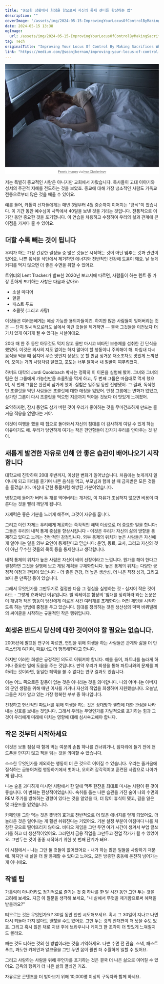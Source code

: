 ```yaml
---
title: "중요한 상황에서 희생을 함으로써 자신의 통제 센터를 향상하는 법"
description: ""
coverImage: "/assets/img/2024-05-15-ImprovingYourLocusOfControlByMakingSacrificesWhenItCounts_0.png"
date: 2024-05-15 13:38
ogImage: 
  url: /assets/img/2024-05-15-ImprovingYourLocusOfControlByMakingSacrificesWhenItCounts_0.png
tag: Tech
originalTitle: "Improving Your Locus Of Control By Making Sacrifices When It Counts"
link: "https://medium.com/@seanjkernan/improving-your-locus-of-control-by-making-sacrifices-1ec2189b74f4"
---
```



![이미지](/assets/img/2024-05-15-ImprovingYourLocusOfControlByMakingSacrificesWhenItCounts_0.png)

저는 특별히 종교적인 사람은 아니지만 교회에서 자랐습니다. 목사들이 고대 이야기와 성서의 주관적 지혜를 전도하는 것을 보았죠. 종교에 대해 가장 냉소적인 사람도 기독교 전통으로부터 많은 것을 배울 수 있어요.

예를 들어, 카톨릭 신자들에게는 매년 3월부터 4월 중순까지 이어지는 "금식"이 있습니다. 이 기간 동안 예수님이 사막에서 40일을 보낸 것을 기리는 것입니다. 전통적으로 이 기간 동안 중요한 것을 포기합니다. 이 연습을 차용하고 수정하여 우리의 삶과 관계에 큰 이점을 가져다 줄 수 있어요.

## 더할 수록 빼는 것이 됩니다



우리가 하는 가장 건강한 결정들 중 많은 것들은 시작하는 것이 아닌 멈추는 것과 관련이 있어요. 나쁜 음식을 식단에서 제거하면 에너지와 전반적인 건강에 도움이 돼요. 날 늦게 커피를 먹지 않으면 더 좋은 수면을 취할 수 있어요.

트위터의 Lent Tracker가 발표한 2020년 보고서에 따르면, 사람들이 하는 렌트 중 가장 흔하게 포기하는 사항은 다음과 같아요:

- 소셜 미디어
- 알콜
- 패스트 푸드
- 초콜릿 (그리고 사탕)

이것들은 여러분에게는 예상 가능한 용의자들이죠. 하지만 많은 사람들이 잊어버리는 것은 — 단지 일시적으로라도 삶에서 이런 것들을 제거하면 — 결국 그것들을 이전보다 더 가치 있게 여기게 될 수 있다는 사실이에요.



20대 때 한 주 동안 아무것도 먹지 않고 물만 마시고 비타민 보충제를 섭취한 긴 단식을 했었어. 이것은 의사의 지도 없이는 하지 말아야 할 행동이니 주의해야 해. 마침내 다시 음식을 먹을 때 심지어 무슨 맛인지 상상도 못 할 만큼 싱거운 채소조차도 맛있게 느껴졌어. 오이는 거의 사탕처럼 달았고, 포도는 너무 달아서 내 얼굴이 찌푸려졌지.

하버드 대학의 Jordi Quoidbach 박사는 정확히 이 이론을 실험해 봤어. 그녀와 그녀의 팀은 한 그룹에게 가능한만큼 초콜릿을 먹게 하고, 두 번째 그룹은 마음대로 먹게 했으며, 세 번째 그룹은 완전히 삼가게 했어. 실험은 일주일 동안 진행됐어. 그 결과, 독식했던 초콜릿을 먹던 사람들은 초콜릿에 대한 애정을 잃었어. 안정 그룹에는 변화가 없었고, 삼가던 그룹이 다시 초콜릿을 먹으면 지금까지 먹어본 것보다 더 맛있게 느껴졌어.

요약하자면, 잠시 동안도 삼가 버린 것이 우리가 좋아하는 것을 무미건조하게 만드는 즐거움 적응을 없앤다는 거야.

이것이 여행을 했을 때 집으로 돌아와서 자신의 침대를 더 감사하게 여길 수 있게 하는 이유이기도 해. 우리가 당연하게 여기는 작은 편안함들이 갑자기 우리를 안아주는 것 같아.



## 새롭게 발견한 자유로 인해 안 좋은 습관이 배어나오기 시작합니다

대학교에 진학하여 20대 후반까지, 이상한 변화가 일어났습니다. 처음에는 늦게까지 일어나게 되고 파티를 즐기며 나쁜 음식을 먹고, 부모님과 함께 살 때 금지받은 모든 것들을 즐겼습니다. 마침내 갇힌 동물처럼 해방된 기분이었습니다.

냉장고에 들어가 버터 두 개를 먹어버리는 개처럼, 이 자유가 조심하지 않으면 비용이 따른다는 것을 빨리 깨닫게 됩니다.

자제력은 좋은 기분을 느끼게 해주며, 그것이 자유를 줍니다.



그리고 이런 자제는 우리에게 제공하는 즉각적인 혜택 이상으로 더 중요한 일을 합니다: 그들은 우리의 내적 통제 중심을 향상시킵니다 - 이것은 우리가 자신의 삶의 방향을 통제하고 있다고 느끼는 전반적인 감정입니다. 외부 통제의 위치가 높은 사람들은 자신에게 일어나는 일을 외부 요인이 통제한다고 믿습니다: 운명, 동료, 교사, 그리고 자신의 것이 아닌 무수한 것들의 목록 등을 통제한다고 생각합니다.

내적 통제의 위치가 높은 사람은 자신이 배의 선장이라고 느낍니다. 뭔가를 해야 한다고 결정하면 그것을 실행해 보고 게임 계획을 구체화합니다. 높은 통제의 위치는 다양한 긍정적 이점과 관련이 있습니다 - 더 좋은 건강, 더 높은 생산성, 더 나은 직장 성과, 그리고 보다 큰 만족감 등이 있습니다.

그래서 무엇인가를 그만두기로 결정한 다음 그 결심을 실행하는 것 - 심지어 작은 것이라도 - 그렇게 효과적인 이유입니다. 빌 맥레이븐 함장의 '침대를 정리하라'라는 논문은 이 개념과 작은 행동이 당신에게 이로운 사건 여러개를 초래한다는 어떤 체인을 시작하도록 하는 방법에 중점을 두고 있습니다. 침대를 정리하는 것은 생산성의 덕택 바퀴벌레의 싸이클을 시작하는 규율적인 작은 행위입니다. 

## 희생은 반드시 당신에 대한 것이어야 할 필요는 없습니다.



2005년에 발표된 연구에 따르면, 연인을 위해 희생을 하는 사람들은 관계와 삶을 더 만족스럽게 여기며, 파트너도 더 행복해한다고 합니다.

하지만 이러한 희생은 긍정적인 의도로 이뤄져야 합니다. 예를 들어, 파트너를 놀라게 하거나 중요한 일에 도움을 주는 것입니다. 만약 우리가 희생을 통해 파트너와의 문제를 피하려는 것이라면, 동일한 혜택을 볼 수 없다는 연구 결과도 있습니다.

이는 어느 쪽으로든 갈등이 없는 것은 아니라는 것을 의미합니다. 나의 어머니는 아버지의 군인 생활을 위해 매년 이사를 가거나 자신의 직업을 희생하며 지원했습니다. 오늘날, 그들은 저가 알고 있는 가장 행복한 부부 중 하나입니다.

진정하고 헌신적인 파트너를 위해 희생을 하는 것은 상대방과 결합에 대한 관심을 나타내는 신호를 보내는 것입니다. 그래서 우리는 무엇인가를 자발적으로 포기하는 힘과 그것이 우리에게 미래에 미치는 영향에 대해 심사숙고해야 합니다.



## 작은 것부터 시작하세요

이것은 보통 점심 때 함께 먹는 여분의 손톱 하나를 건너뛰거나, 잠자리에 들기 전에 핸드폰을 만지지 않고 책을 읽는 것을 의미할 수 있습니다.

소소한 무엇인가를 제외하는 행동이 더 큰 것으로 이어질 수 있습니다. 우리는 즐거움에 질식하는 금붕어처럼 행동하기에서 벗어나, 오히려 감각적이고 훈련된 사람으로 나아가게 됩니다.

나는 술을 과다하게 마시던 사람에서 한 달에 맥주 한잔을 최대로 마시는 사람이 된 것이 좋습니다. 이 변화는 환상적이었습니다. 숙취를 돕는 나쁜 습관을 가진 술이 나의 수면의 REM 주기를 방해하는 경향이 있다는 것을 알았을 때, 더 많이 휴식이 됐고, 길을 잃은 몇 파운드를 잃었습니다.



카페인을 그만 먹는 것은 뜻밖의 효과로 전반적으로 더 많은 에너지를 얻게 되었어요. 더 놀라운 것은 일어나는 게 훨씬 쉬워진다는 거였어요. 기본 설정 부분이 아침마다 나를 처참한 곳으로 떨어뜨리지 않아요. 비디오 게임을 그만 두면 여가 시간이 생겨서 부업 글쓰기를 하고 더 생산적이었어요. 그러면서 금융 직업을 그만두고 전업 작가가 될 수 있었어요. 그만두는 것이 종종 시작하기 위한 첫 번째 단계가 돼요.

이 시점에서 - 나는 그만 둘 것들이 없어졌어요 - 내가 하는 많은 일들을 사랑하기 때문에. 하지만 내 삶을 더 잘 통제할 수 있다고 느껴요, 모든 방종한 충동에 온전히 넘어가는 게 아니에요.

## 작별 팁

가톨릭이 아니더라도 정기적으로 즐기는 것 중 하나를 한 달 시간 동안 그만 두는 것을 고려해 보세요. 지금 이 질문을 생각해 보세요, "내 삶에서 무엇을 제거함으로써 혜택을 받을까요?"



떠오르는 것은 무엇인가요? 30일 동안 한번 시도해보세요. 혹시 그 30일이 지나고 나면 다시 되돌아 가지 않아도 괜찮을 수도 있어요. 그만 두는 것의 반대편이 더 낫을 수도 있죠. 그리고 혹시 않은 채로 지낸 후에 브라우니나 케이크 한 조각이 더 맛있게 느껴질지도 몰라요.

빼는 것도 더하는 것의 한 방법이라는 것을 기억하세요. 나쁜 수면 전 관습, 스낵, 패스트푸드, 과도한 카페인과 알코올을 그만 두면 몸이 훨씬 더 수월하게 일할 수 있어요.

그리고 사랑하는 사람을 위해 무언가를 포기하는 것은 결국 더 나은 삶으로 이어질 수 있어요. 금욕의 행위가 더 나은 삶의 열쇠인 거죠.

자유로운 콘텐츠를 더 받아보기 위해 10,000명 이상의 구독자와 함께 하세요.